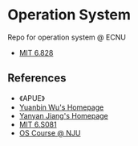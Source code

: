 # Operation System
Repo for operation system @ ECNU

- [MIT 6.828](https://pdos.csail.mit.edu/6.828/2014/index.html)

## References
- 《APUE》
- [Yuanbin Wu's Homepage](http://ybwu.org/)
- [Yanyan Jiang's Homepage](http://ics.nju.edu.cn/~jyy/)
- [MIT 6.S081](https://pdos.csail.mit.edu/6.828/2019/index.html)
- [OS Course @ NJU](https://www.bilibili.com/video/av89733537)

